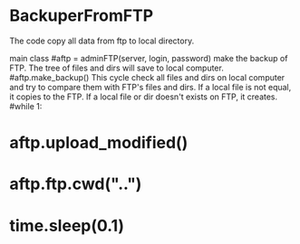 # BackuperFromFTP
The code copy all data from ftp to local directory.

 main class
#aftp = adminFTP(server, login, password)
 make the backup of FTP. The tree of files and dirs will  save to local computer.
#aftp.make_backup()
 This cycle check all files and dirs on local computer and try to compare them with FTP's files and dirs.
 If a local file is not equal, it copies to the FTP.
 If a local file or dir doesn't exists on FTP, it creates.
#while 1:
#    aftp.upload_modified()
#    aftp.ftp.cwd("..")
#    time.sleep(0.1)
